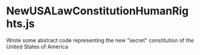 # NewUSALawConstitutionHumanRights.js
Wrote some abstract code representing the new "secret" constitution of the United States of America
